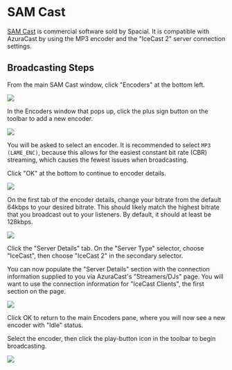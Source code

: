 # SAM Cast

[SAM Cast](https://spacial.com/sam-cast/) is commercial software sold by Spacial. It is compatible with AzuraCast by using the MP3 encoder and the "IceCast 2" server connection settings.

## Broadcasting Steps

From the main SAM Cast window, click "Encoders" at the bottom left.

![](https://i.imgur.com/iATcfjj.png)

In the Encoders window that pops up, click the plus sign button on the toolbar to add a new encoder.

![](https://i.imgur.com/Hdw15XU.png)

You will be asked to select an encoder. It is recommended to select `MP3 (LAME_ENC)`, because this allows for the easiest constant bit rate (CBR) streaming, which causes the fewest issues when broadcasting.

Click "OK" at the bottom to continue to encoder details.

![](https://i.imgur.com/WCbI6xH.png)

On the first tab of the encoder details, change your bitrate from the default 64kbps to your desired bitrate. This should likely match the highest bitrate that you broadcast out to your listeners. By default, it should at least be 128kbps.

![](https://i.imgur.com/JqjMvyu.png)

Click the "Server Details" tab. On the "Server Type" selector, choose "IceCast", then choose "IceCast 2" in the secondary selector.

You can now populate the "Server Details" section with the connection information supplied to you via AzuraCast's "Streamers/DJs" page. You will want to use the connection information for "IceCast Clients", the first section on the page.

![](https://i.imgur.com/mMJfqYI.png)

Click OK to return to the main Encoders pane, where you will now see a new encoder with "Idle" status.

Select the encoder, then click the play-button icon in the toolbar to begin broadcasting.

![](https://i.imgur.com/O4BynSY.png)